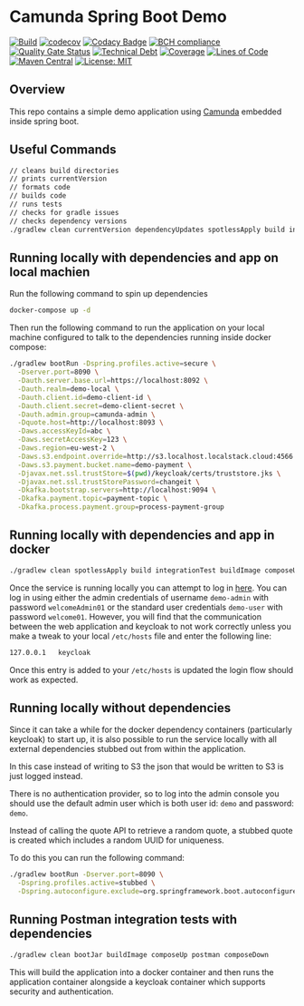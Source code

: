 # Camunda Spring Boot Demo

[![Build](https://github.com/michaelruocco/camunda-spring-boot-demo/workflows/pipeline/badge.svg)](https://github.com/michaelruocco/camunda-spring-boot-demo/actions)
[![codecov](https://codecov.io/gh/michaelruocco/camunda-spring-boot-demo/branch/master/graph/badge.svg?token=FWDNP534O7)](https://codecov.io/gh/michaelruocco/camunda-spring-boot-demo)
[![Codacy Badge](https://app.codacy.com/project/badge/Grade/272889cf707b4dcb90bf451392530794)](https://www.codacy.com/gh/michaelruocco/camunda-spring-boot-demo/dashboard?utm_source=github.com&amp;utm_medium=referral&amp;utm_content=michaelruocco/camunda-spring-boot-demo&amp;utm_campaign=Badge_Grade)
[![BCH compliance](https://bettercodehub.com/edge/badge/michaelruocco/camunda-spring-boot-demo?branch=master)](https://bettercodehub.com/)
[![Quality Gate Status](https://sonarcloud.io/api/project_badges/measure?project=michaelruocco_camunda-spring-boot-demo&metric=alert_status)](https://sonarcloud.io/dashboard?id=michaelruocco_camunda-spring-boot-demo)
[![Technical Debt](https://sonarcloud.io/api/project_badges/measure?project=michaelruocco_camunda-spring-boot-demo&metric=sqale_index)](https://sonarcloud.io/dashboard?id=michaelruocco_camunda-spring-boot-demo)
[![Coverage](https://sonarcloud.io/api/project_badges/measure?project=michaelruocco_camunda-spring-boot-demo&metric=coverage)](https://sonarcloud.io/dashboard?id=michaelruocco_camunda-spring-boot-demo)
[![Lines of Code](https://sonarcloud.io/api/project_badges/measure?project=michaelruocco_camunda-spring-boot-demo&metric=ncloc)](https://sonarcloud.io/dashboard?id=michaelruocco_camunda-spring-boot-demo)
[![Maven Central](https://img.shields.io/maven-central/v/com.github.michaelruocco/camunda-spring-boot-demo.svg?label=Maven%20Central)](https://search.maven.org/search?q=g:%22com.github.michaelruocco%22%20AND%20a:%22camunda-spring-boot-demo%22)
[![License: MIT](https://img.shields.io/badge/License-MIT-yellow.svg)](https://opensource.org/licenses/MIT)

## Overview

This repo contains a simple demo application using [Camunda](https://camunda.com/) embedded inside spring boot.

## Useful Commands

```bash
// cleans build directories
// prints currentVersion
// formats code
// builds code
// runs tests
// checks for gradle issues
// checks dependency versions
./gradlew clean currentVersion dependencyUpdates spotlessApply build integrationTest
```

## Running locally with dependencies and app on local machien

Run the following command to spin up dependencies

```bash
docker-compose up -d
```

Then run the following command to run the application on your local machine
configured to talk to the dependencies running inside docker compose:

```bash
./gradlew bootRun -Dspring.profiles.active=secure \
  -Dserver.port=8090 \
  -Dauth.server.base.url=https://localhost:8092 \
  -Dauth.realm=demo-local \
  -Dauth.client.id=demo-client-id \
  -Dauth.client.secret=demo-client-secret \
  -Dauth.admin.group=camunda-admin \
  -Dquote.host=http://localhost:8093 \
  -Daws.accessKeyId=abc \
  -Daws.secretAccessKey=123 \
  -Daws.region=eu-west-2 \
  -Daws.s3.endpoint.override=http://s3.localhost.localstack.cloud:4566 \
  -Daws.s3.payment.bucket.name=demo-payment \
  -Djavax.net.ssl.trustStore=$(pwd)/keycloak/certs/truststore.jks \
  -Djavax.net.ssl.trustStorePassword=changeit \
  -Dkafka.bootstrap.servers=http://localhost:9094 \
  -Dkafka.payment.topic=payment-topic \
  -Dkafka.process.payment.group=process-payment-group
```

## Running locally with dependencies and app in docker

```bash
./gradlew clean spotlessApply build integrationTest buildImage composeUp
```

Once the service is running locally you can attempt to log in [here](http://localhost:8083). You
can log in using either the admin credentials of username `demo-admin` with password `welcomeAdmin01`
or the standard user credentials `demo-user` with password `welcome01`. However, you will find that the
communication between the web application and keycloak to not work correctly unless you make a tweak
to your local `/etc/hosts` file and enter the following line:

```bash
127.0.0.1   keycloak
```

Once this entry is added to your `/etc/hosts` is updated the login flow should work as expected.

## Running locally without dependencies

Since it can take a while for the docker dependency containers (particularly keycloak) to start up,
it is also possible to run the service locally with all external dependencies stubbed
out from within the application.

In this case instead of writing to S3 the json that would be written to S3 is just logged instead.

There is no authentication provider, so to log into the admin console you should use the default admin
user which is both user id: `demo` and password: `demo`.

Instead of calling the quote API to retrieve a random quote, a stubbed quote is created which
includes a random UUID for uniqueness.

To do this you can run the following command:

```bash
./gradlew bootRun -Dserver.port=8090 \
  -Dspring.profiles.active=stubbed \
  -Dspring.autoconfigure.exclude=org.springframework.boot.autoconfigure.security.SecurityAutoConfiguration
```

## Running Postman integration tests with dependencies

```bash
./gradlew clean bootJar buildImage composeUp postman composeDown
```

This will build the application into a docker container and then runs the application container
alongside a keycloak container which supports security and authentication.